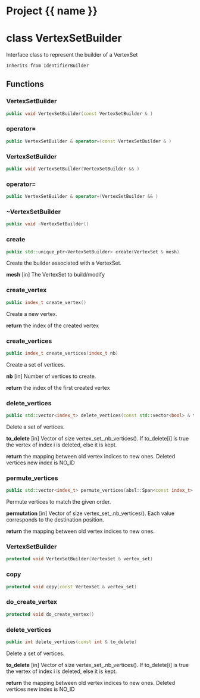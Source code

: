 <script setup>
import {useRoute} from 'vitepress'
const {path} = useRoute()
const tokens = path.split('/')
const words = tokens[2].split('-');
for (let i = 0; i < words.length; i++) {
    words[i] = words[i].charAt(0).toUpperCase() + words[i].slice(1);
    words[i] = words[i].replace('geode', 'Geode')
}
const name = words.join('-');
</script>
# Project {{ name }}

# class VertexSetBuilder


 Interface class to represent the builder of a VertexSet



```cpp
Inherits from IdentifierBuilder
```



## Functions

### VertexSetBuilder

```cpp
public void VertexSetBuilder(const VertexSetBuilder & )
```


### operator=

```cpp
public VertexSetBuilder & operator=(const VertexSetBuilder & )
```


### VertexSetBuilder

```cpp
public void VertexSetBuilder(VertexSetBuilder && )
```


### operator=

```cpp
public VertexSetBuilder & operator=(VertexSetBuilder && )
```


### ~VertexSetBuilder

```cpp
public void ~VertexSetBuilder()
```


### create

```cpp
public std::unique_ptr<VertexSetBuilder> create(VertexSet & mesh)
```


 Create the builder associated with a VertexSet.

**mesh** [in] The VertexSet to build/modify

### create_vertex

```cpp
public index_t create_vertex()
```


 Create a new vertex.

**return** the index of the created vertex

### create_vertices

```cpp
public index_t create_vertices(index_t nb)
```


 Create a set of vertices.

**nb** [in] Number of vertices to create.

**return** the index of the first created vertex

### delete_vertices

```cpp
public std::vector<index_t> delete_vertices(const std::vector<bool> & to_delete)
```


 Delete a set of vertices.

**to_delete** [in] Vector of size vertex_set_.nb_vertices(). If to_delete[i] is true the vertex of index i is deleted, else it is kept.

**return** the mapping between old vertex indices to new ones. Deleted vertices new index is NO_ID

### permute_vertices

```cpp
public std::vector<index_t> permute_vertices(absl::Span<const index_t> permutation)
```


 Permute vertices to match the given order.

**permutation** [in] Vector of size vertex_set_.nb_vertices(). Each value corresponds to the destination position.

**return**  the mapping between old vertex indices to new ones.

### VertexSetBuilder

```cpp
protected void VertexSetBuilder(VertexSet & vertex_set)
```


### copy

```cpp
protected void copy(const VertexSet & vertex_set)
```


### do_create_vertex

```cpp
protected void do_create_vertex()
```

### delete_vertices

```cpp
public int delete_vertices(const int & to_delete)
```

 Delete a set of vertices.

**to_delete** [in] Vector of size vertex_set_.nb_vertices(). If to_delete[i] is true the vertex of index i is deleted, else it is kept.

**return** the mapping between old vertex indices to new ones. Deleted vertices new index is NO_ID



